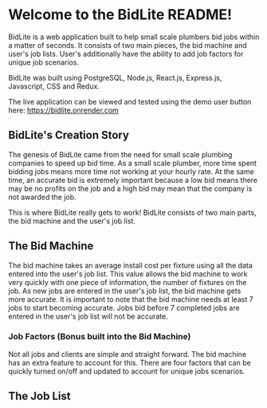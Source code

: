 # Welcome to the BidLite README!

BidLite is a web application built to help small scale plumbers bid jobs within a matter of seconds. It consists of two main pieces, the bid machine and user's job lists. User's additionally have the ability to add job factors for unique job scenarios.

BidLite was built using PostgreSQL, Node.js, React.js, Express.js, Javascript, CSS and Redux.

The live application can be viewed and tested using the demo user button here: https://bidlite.onrender.com

## BidLite's Creation Story

The genesis of BidLite came from the need for small scale plumbing companies to speed up bid time. As a small scale plumber, more time spent bidding jobs means more time not working at your hourly rate. At the same time, an accurate bid is extremely important because a low bid means there may be no profits on the job and a high bid may mean that the company is not awarded the job.

This is where BidLite really gets to work! BidLite consists of two main parts, the bid machine and the user's job list.

## The Bid Machine

The bid machine takes an average install cost per fixture using all the data entered into the user's job list. This value allows the bid machine to work very quickly with one piece of information, the number of fixtures on the job. As new jobs are entered in the user's job list, the bid machine gets more accurate. It is important to note that the bid machine needs at least 7 jobs to start becoming accurate. Jobs bid before 7 completed jobs are entered in the user's job list will not be accurate.

### Job Factors (Bonus built into the Bid Machine)

Not all jobs and clients are simple and straight forward. The bid machine has an extra feature to account for this. There are four factors that can be quickly turned on/off and updated to account for unique jobs scenarios.

## The Job List



